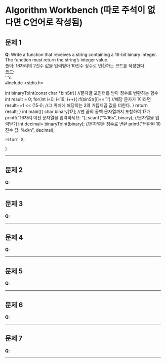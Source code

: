 # Algorithm Workbench (따로 주석이 없다면 C언어로 작성됨)

## 문제 1
**Q**: Write a function that receives a string containing a 16-bit binary integer. The function must return the string’s integer value.  
풀이: 16자리의 2진수 값을 입력받아 10진수 정수로 변환하는 코드를 작성한다.  
코드:  
'''c  
#include <stdio.h>

int binaryToInt(const char *binStr){  //문자열 포인터를 받아 정수로 변환하는 함수 
	int result = 0;
	for(int i=0; i<16; i++){
		if(binStr[i]=='1') //해당 문자가 1이라면 
			result+=1 << (15-i);  //그 위치에 해당하는 2의 거듭제곱 값을 더한다. 
	}
	return result;
}
int main(){
	char binary[17];  //맨 끝의 공백 문자열까지 포함하여 17개 
	printf("16자리 이진 문자열을 입력하세요: ");
	scanf("%16s", binary);  //문자열을 입력받기 
	int decimal= binaryToInt(binary);  //문자열을 정수로 변환 
	printf("변환된 10진수 값: %d\n", decimal);
	
	return 0;
}


---
## 문제 2
**Q**: 


---
## 문제 3
**Q**: 


---
## 문제 4
**Q**: 


---
## 문제 5
**Q**: 


---
## 문제 6
**Q**: 


---
## 문제 7
**Q**: 


---

